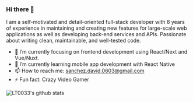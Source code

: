 ### Hi there 👋

I am a self-motivated and detail-oriented full-stack developer with 8 years of experience in maintaining and creating new features for large-scale web applications as well as developing back-end services and APIs. Passionate about writing clean, maintainable, and well-tested code.

- 🔭 I’m currently focusing on frontend development using React/Next and Vue/Nuxt.
- 🌱 I’m currently learning mobile app development with React Native
- 📫 How to reach me: sanchez.david.0603@gmail.com
- ⚡ Fun fact: Crazy Video Gamer

![LT0033's github stats](https://github-readme-stats.vercel.app/api?username=LT0033&count_private=true&show_icons=true&theme=radical&hide_rank=false)

